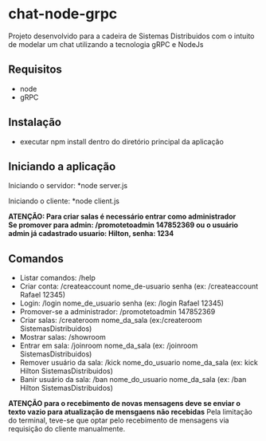 # chat-node-grpc
Projeto desenvolvido para a cadeira de Sistemas Distribuidos com o intuito de modelar um chat utilizando a tecnologia gRPC e NodeJs

## Requisitos
* node 
* gRPC

## Instalação
* executar npm install dentro do diretório principal da aplicação

## Iniciando a aplicação
Iniciando o servidor:
*node server.js

Iniciando o cliente:
*node client.js

**ATENÇÃO: Para criar salas é necessário entrar como administrador** <br>
**Se promover para admin: /promotetoadmin 147852369 ou o usuário admin já cadastrado usuario: Hilton, senha: 1234**

## Comandos
* Listar comandos: /help
* Criar conta: /createaccount nome_de-usuario senha (ex: /createaccount Rafael 12345)
* Login: /login nome_de_usuario senha (ex: /login Rafael 12345)
* Promover-se a administrador: /promotetoadmin 147852369  
* Criar salas: /createroom nome_da_sala (ex:/createroom SistemasDistribuidos)
* Mostrar salas: /showroom
* Entrar em sala: /joinroom nome_da_sala (ex: /joinroom SistemasDistribuidos)
* Remover usuário da sala: /kick nome_do_usuario nome_da_sala (ex: kick Hilton SistemasDistribuidos)
* Banir usuário da sala: /ban nome_do_usuario nome_da_sala (ex: /ban Hilton SistemasDistribuidos)

**ATENÇÃO para o recebimento de novas mensagens deve se enviar o texto vazio para atualização de mensgaens não recebidas**
Pela limitação do terminal, teve-se que optar pelo recebimento de mensagens via requisição do cliente manualmente.
